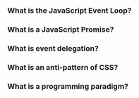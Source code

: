 ### What is the JavaScript Event Loop?

### What is a JavaScript Promise?

### What is event delegation?

### What is an anti-pattern of CSS?

### What is a programming paradigm?
